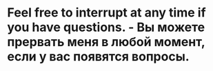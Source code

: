 # Feel free to interrupt at any time if you have questions. - Вы можете прервать меня в любой момент, если у вас появятся вопросы.

